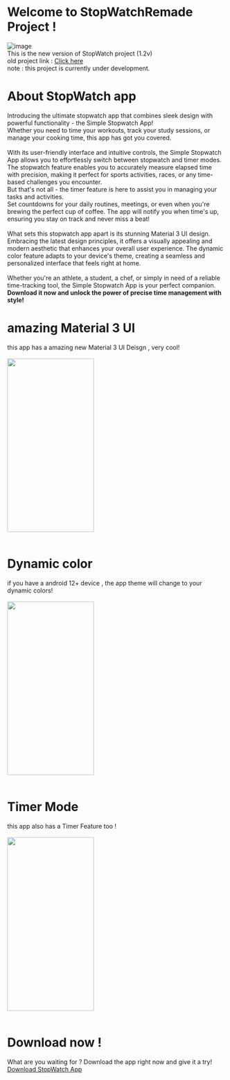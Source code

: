 # Welcome to StopWatchRemade Project !
![image](https://img.shields.io/badge/StopWatch-1.2v%20beta%20release-blue) <br/>
This is the new version of StopWatch 
project (1.2v) <br/>
old project link : <a href="https://github.com/0developers/StopWatch"> Click here </a> <br/>
note : this project is currently under development.

# About StopWatch app 
Introducing the ultimate stopwatch app that combines sleek design with powerful functionality - the Simple Stopwatch App! <br/>
Whether you need to time your workouts, track your study sessions, or manage your cooking time, this app has got you covered. <br/>
<br/>
With its user-friendly interface and intuitive controls, the Simple Stopwatch App allows you to effortlessly switch between stopwatch and timer modes. <br/>
The stopwatch feature enables you to accurately measure elapsed time with precision, making it perfect for sports activities, races, or any time-based challenges you encounter.
<br/>
But that's not all - the timer feature is here to assist you in managing your tasks and activities. <br/>
Set countdowns for your daily routines, meetings, or even when you're brewing the perfect cup of coffee. The app will notify you when time's up, ensuring you stay on track and never miss a beat! <br/>
<br/>
What sets this stopwatch app apart is its stunning Material 3 UI design. Embracing the latest design principles, it offers a visually appealing and modern aesthetic that enhances your overall user experience. The dynamic color feature adapts to your device's theme, creating a seamless and personalized interface that feels right at home. <br/>
<br/>
Whether you're an athlete, a student, a chef, or simply in need of a reliable time-tracking tool, the Simple Stopwatch App is your perfect companion. 
<br/><b>Download it now and unlock the power of precise time management with style!</b>




# amazing Material 3 UI
this app has a amazing new Material 3 UI Deisgn , very cool! <br/> <br/>
<image src="https://github.com/0developers/StopWatchRemade/assets/115115225/fd5fd76e-2250-49ad-9223-d4165f383657" style="width:200px;height:400px"/><br/> <br/>
# Dynamic color
if you have a android 12+ device , the app theme will change to your dynamic colors!<br/> <br/>
<image src="https://github.com/0developers/StopWatchRemade/assets/115115225/49bca218-8583-46bd-a9b4-c57e8047dd31" style="width:200px;height:400px"/><br/> <br/>
# Timer Mode 
this app also has a Timer Feature too ! <br/> <br/>
<image src="https://github.com/0developers/StopWatchRemade/assets/115115225/2adeaec7-94c2-4f27-99b5-8de37071a90b" style="width:200px;height:400px"/>
<br/> <br/>

# Download now !
What are you waiting for ? Download the app right now and give it a try!
<br/> <a href="">Download StopWatch App</a>





